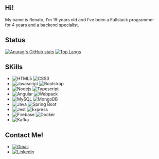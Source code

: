 ## Hi!

My name is Renato, I'm 19 years old and I've been a Fullstack programmer for 4 years and a backend specialist.

## Status

[![Anurag's GitHub stats](https://github-readme-stats.vercel.app/api?username=renato3x&show_icons=true&theme=dark)](https://github.com/renato3x/github-readme-stats)
[![Top Langs](https://github-readme-stats.vercel.app/api/top-langs/?username=renato3x&theme=dark&layout=compact)](https://github.com/renato3x/github-readme-stats)

## SKills

- ![HTML5](https://img.shields.io/badge/HTML5-E34F26?style=for-the-badge&logo=html5&logoColor=white) ![CSS3](https://img.shields.io/badge/CSS3-1572B6?style=for-the-badge&logo=css3&logoColor=white)
- ![Javascript](https://img.shields.io/badge/JavaScript-F7DF1E?style=for-the-badge&logo=javascript&logoColor=black) ![Bootstrap](https://img.shields.io/badge/Bootstrap-563D7C?style=for-the-badge&logo=bootstrap&logoColor=white)
- ![Nodejs](https://img.shields.io/badge/Node.js-43853D?style=for-the-badge&logo=node.js&logoColor=white) ![Typescript](https://img.shields.io/badge/TypeScript-007ACC?style=for-the-badge&logo=typescript&logoColor=white)
- ![Angular](https://img.shields.io/badge/Angular-DD0031?style=for-the-badge&logo=angular&logoColor=white) ![Webpack](https://img.shields.io/badge/webpack-%238DD6F9.svg?style=for-the-badge&logo=webpack&logoColor=black)
- ![MySQL](https://img.shields.io/badge/MySQL-00000F?style=for-the-badge&logo=mysql&logoColor=white) ![MongoDB](https://img.shields.io/badge/MongoDB-4EA94B?style=for-the-badge&logo=mongodb&logoColor=white)
- ![Java](https://img.shields.io/badge/Java-ED8B00?style=for-the-badge&logo=java&logoColor=white) ![Spring Boot](https://img.shields.io/badge/Spring-6DB33F?style=for-the-badge&logo=spring&logoColor=white)
- ![Jest](https://img.shields.io/badge/Jest-323330?style=for-the-badge&logo=Jest&logoColor=white) ![Express](https://img.shields.io/badge/Express.js-404D59?style=for-the-badge)
- ![Firebase](https://img.shields.io/badge/firebase-ffca28?style=for-the-badge&logo=firebase&logoColor=black) ![Docker](https://img.shields.io/badge/docker-%230db7ed.svg?style=for-the-badge&logo=docker&logoColor=white)
- ![Kafka](https://img.shields.io/badge/Apache%20Kafka-231F20.svg?style=for-the-badge&logo=Apache-Kafka&logoColor=white)

## Contact Me!

- [![Gmail](https://img.shields.io/badge/Gmail-D14836?style=for-the-badge&logo=gmail&logoColor=white)](pereirarenato21@gmail.com)
- [![Linkedin](https://img.shields.io/badge/LinkedIn-0077B5?style=for-the-badge&logo=linkedin&logoColor=white)](https://www.linkedin.com/in/renato3x/)

